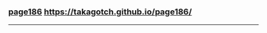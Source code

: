 ### [page186](https://takagotch.github.io/page186) https://takagotch.github.io/page186/
---


```
```

```
```

```
```


